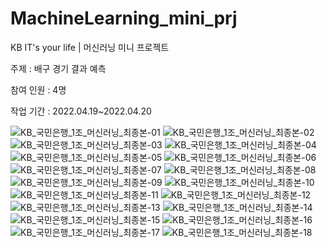 # MachineLearning_mini_prj
KB IT's your life | 머신러닝 미니 프로젝트

주제 : 배구 경기 결과 예측

참여 인원 : 4명

작업 기간 : 2022.04.19~2022.04.20


![KB_국민은행_1조_머신러닝_최종본-01](https://user-images.githubusercontent.com/53815335/164894806-be9a3a5d-a478-481e-b4b2-6574675a4280.png)
![KB_국민은행_1조_머신러닝_최종본-02](https://user-images.githubusercontent.com/53815335/164894811-bb09da44-1268-4dc2-a4aa-c79b1676fcc1.png)
![KB_국민은행_1조_머신러닝_최종본-03](https://user-images.githubusercontent.com/53815335/164894812-87c92ab5-69a4-42ff-a232-b5846ba30812.png)
![KB_국민은행_1조_머신러닝_최종본-04](https://user-images.githubusercontent.com/53815335/164894813-a9a35bb3-9a17-471a-b979-9335cd937231.png)
![KB_국민은행_1조_머신러닝_최종본-05](https://user-images.githubusercontent.com/53815335/164894814-20b84400-c5ea-4a07-ab06-3fb19cad650c.png)
![KB_국민은행_1조_머신러닝_최종본-06](https://user-images.githubusercontent.com/53815335/164894815-deadc6b8-63d5-4c1c-993e-90764a6c9e6f.png)
![KB_국민은행_1조_머신러닝_최종본-07](https://user-images.githubusercontent.com/53815335/164894818-5a0f98ad-bd0c-4072-a032-c55b7ffa43e8.png)
![KB_국민은행_1조_머신러닝_최종본-08](https://user-images.githubusercontent.com/53815335/164894819-1931fc1b-4641-45a2-8f3c-c3c920adc90f.png)
![KB_국민은행_1조_머신러닝_최종본-09](https://user-images.githubusercontent.com/53815335/164894820-31e0658a-ee89-45c9-8dd1-aac393d7017b.png)
![KB_국민은행_1조_머신러닝_최종본-10](https://user-images.githubusercontent.com/53815335/164894821-c37b52f4-e824-4e46-a7e9-51be58b9ad8a.png)
![KB_국민은행_1조_머신러닝_최종본-11](https://user-images.githubusercontent.com/53815335/164894822-21a19963-08f0-4dbb-8bbe-82a876058b34.png)
![KB_국민은행_1조_머신러닝_최종본-12](https://user-images.githubusercontent.com/53815335/164894823-947da531-83d2-4811-97f8-7b3fd01d7278.png)
![KB_국민은행_1조_머신러닝_최종본-13](https://user-images.githubusercontent.com/53815335/164894824-69fa1f20-23ac-4f22-95c7-9da70ad4fbfc.png)
![KB_국민은행_1조_머신러닝_최종본-14](https://user-images.githubusercontent.com/53815335/164894826-7d5ad0d2-2793-493b-9d60-342f8a3725f2.png)
![KB_국민은행_1조_머신러닝_최종본-15](https://user-images.githubusercontent.com/53815335/164894828-e7ffae33-b4b8-4457-9299-dc981613e6a9.png)
![KB_국민은행_1조_머신러닝_최종본-16](https://user-images.githubusercontent.com/53815335/164894829-448ded43-4046-4029-bd99-b3758266a063.png)
![KB_국민은행_1조_머신러닝_최종본-17](https://user-images.githubusercontent.com/53815335/164894832-0f172c5e-0641-4336-bc61-5fe797513486.png)
![KB_국민은행_1조_머신러닝_최종본-18](https://user-images.githubusercontent.com/53815335/164894833-ecac05cf-85b8-4864-be56-96e6b74aae47.png)
